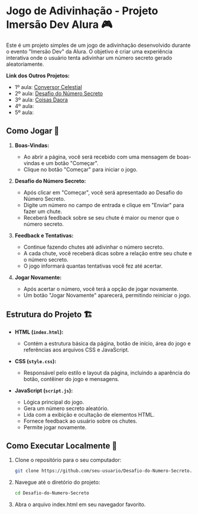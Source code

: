 # Jogo de Adivinhação - Projeto Imersão Dev Alura 🎮

Este é um projeto simples de um jogo de adivinhação desenvolvido durante o evento "Imersão Dev" da Alura. O objetivo é criar uma experiência interativa onde o usuário tenta adivinhar um número secreto gerado aleatoriamente.

**Link dos Outros Projetos:**
- 1º aula: [Conversor Celestial](https://github.com/n33miaz/Conversor-Celestial)
- 2º aula: [Desafio do Número Secreto](https://github.com/n33miaz/Desafio-do-Numero-Secreto)
- 3º aula: [Coisas Daora](https://github.com/n33miaz/Coisas-Daora)
- 4º aula:
- 5º aula:

## Como Jogar 🤔

1. **Boas-Vindas:**
   - Ao abrir a página, você será recebido com uma mensagem de boas-vindas e um botão "Começar".
   - Clique no botão "Começar" para iniciar o jogo.

2. **Desafio do Número Secreto:**
   - Após clicar em "Começar", você será apresentado ao Desafio do Número Secreto.
   - Digite um número no campo de entrada e clique em "Enviar" para fazer um chute.
   - Receberá feedback sobre se seu chute é maior ou menor que o número secreto.

3. **Feedback e Tentativas:**
   - Continue fazendo chutes até adivinhar o número secreto.
   - A cada chute, você receberá dicas sobre a relação entre seu chute e o número secreto.
   - O jogo informará quantas tentativas você fez até acertar.

4. **Jogar Novamente:**
   - Após acertar o número, você terá a opção de jogar novamente.
   - Um botão "Jogar Novamente" aparecerá, permitindo reiniciar o jogo.

## Estrutura do Projeto 🏗️

- **HTML (`index.html`):**
  - Contém a estrutura básica da página, botão de início, área do jogo e referências aos arquivos CSS e JavaScript.

- **CSS (`style.css`):**
  - Responsável pelo estilo e layout da página, incluindo a aparência do botão, contêiner do jogo e mensagens.

- **JavaScript (`script.js`):**
  - Lógica principal do jogo.
  - Gera um número secreto aleatório.
  - Lida com a exibição e ocultação de elementos HTML.
  - Fornece feedback ao usuário sobre os chutes.
  - Permite jogar novamente.

## Como Executar Localmente 🚀

1. Clone o repositório para o seu computador:
   ```bash
   git clone https://github.com/seu-usuario/Desafio-do-Numero-Secreto.git

2. Navegue até o diretório do projeto:
   ```bash
   cd Desafio-do-Numero-Secreto

3. Abra o arquivo index.html em seu navegador favorito.
